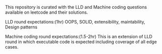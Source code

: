 This repository is curated with the LLD and Machine coding questions available on leetcode and their solutions.

LLD round expectations:(1hr)
OOPS, SOLID, extensibility, maintability, Design patterns

Machine coding round expectations:(1.5-2hr)
This is an extension of LLD round in which executable code is expected including coverage of all edge cases.
